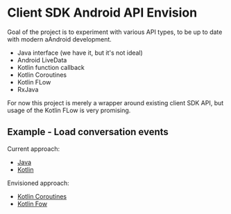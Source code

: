 # Client SDK Android API Envision

Goal of the project is to experiment with various API types, to be up to date with modern aAndroid development.
- Java interface (we have it, but it's not ideal)
- Android LiveData
- Kotlin function callback
- Kotlin Coroutines
- Kotlin FLow
- RxJava

For now this project is merely a wrapper around existing client SDK API, but usage of the
Kotlin FLow is very promising.

## Example - Load conversation events

Current approach:
- [Java](app/src/main/java/com/vonage/client/current/LoadConversationEventsActivityJava.java)
- [Kotlin](app/src/main/java/com/vonage/client/current/LoadConversationEventsActivityKotlin.kt)

Envisioned approach:
- [Kotlin Coroutines](app/src/main/java/com/vonage/client/envision/app/LoadConversattionEventsCoroutines.kt)
- [Kotlin Fow](app/src/main/java/com/vonage/client/envision/app/LoadConversattionEventsFlow.kt)
